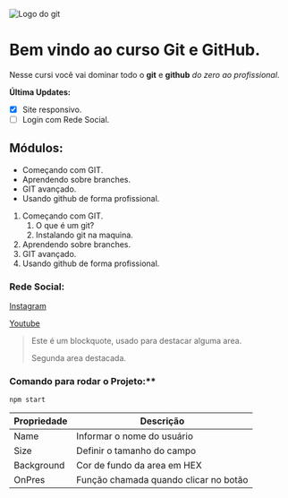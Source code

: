 ![Logo do git](https://www.git-scm.com/images/logos/downloads/Git-Icon-1788C.png)

# Bem vindo ao curso Git e GitHub.
Nesse cursi você vai dominar todo o **git** e **github** _do zero ao profissional_.

**Última Updates:**
- [x] Site responsivo.
- [ ] Login com Rede Social.

## Módulos:
* Começando com GIT.
* Aprendendo sobre branches.
* GIT avançado.
* Usando github de forma profissional.

1. Começando com GIT.
    1. O que é um git?
    2. Instalando git na maquina.
2. Aprendendo sobre branches.
3. GIT avançado.
4. Usando github de forma profissional.

### Rede Social:
[Instagram](https://www.instagram.com)

[Youtube](https://www.youtube.com)

>Este é um blockquote, usado para destacar alguma area.
>
>Segunda area destacada.
### Comando para rodar o Projeto:**

```
npm start
```

Propriedade | Descrição
----------- | ---------
Name | Informar o nome do usuário
Size | Definir o tamanho do campo
Background | Cor de fundo da area em HEX
OnPres | Função chamada quando clicar no botão